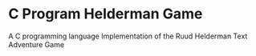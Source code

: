 # C Program Helderman Game
A C programming language Implementation of the Ruud Helderman Text Adventure Game
